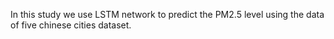 In this study we use LSTM network to predict the PM2.5 level using the data of five chinese cities dataset.
